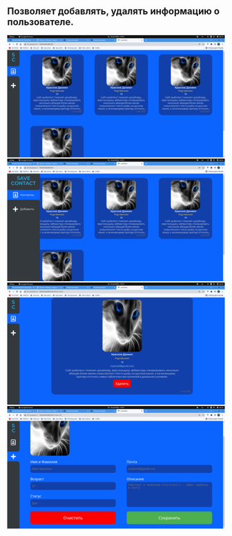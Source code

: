 ## Позволяет добавлять, удалять информацию о пользователе.
<img src="./ReadmeImage/SaveUser1.png" />
<img src="./ReadmeImage/SaveUser2.png" />
<img src="./ReadmeImage/SaveUser3.png" />
<img src="./ReadmeImage/SaveUser4.png" />
